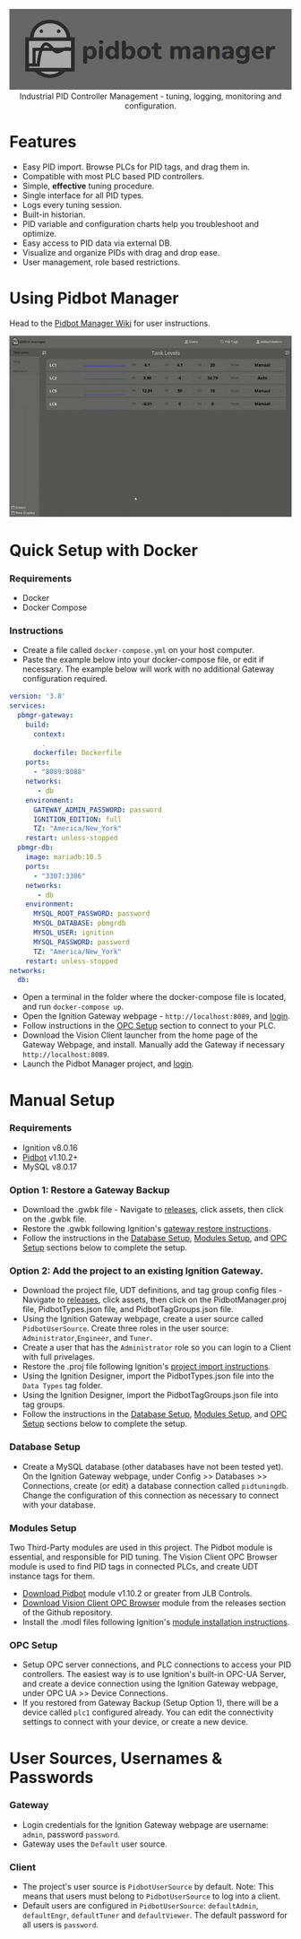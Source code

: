 <p align="center">
  <img src="./docs/banner-logo.png" alt="Pidbot Manager"/><br/>
  Industrial PID Controller Management - tuning, logging, monitoring and configuration.
</p>  

# Features
* Easy PID import. Browse PLCs for PID tags, and drag them in.
* Compatible with most PLC based PID controllers.
* Simple, **effective** tuning procedure.
* Single interface for all PID types.
* Logs every tuning session.
* Built-in historian.
* PID variable and configuration charts help you troubleshoot and optimize.
* Easy access to PID data via external DB.
* Visualize and organize PIDs with drag and drop ease.
* User management, role based restrictions.
 
# Using Pidbot Manager
Head to the [Pidbot Manager Wiki](../../wiki) for user instructions.

![](./docs/tune-and-log.gif)


# Quick Setup with Docker
### Requirements
* Docker
* Docker Compose

### Instructions
* Create a file called `docker-compose.yml` on your host computer.
* Paste the example below into your docker-compose file, or edit if necessary. The example below will work with no additional Gateway configuration required. 
```yaml
version: '3.8'
services:
  pbmgr-gateway:
    build:
      context:
        .
      dockerfile: Dockerfile
    ports:
      - "8089:8088"
    networks:
       - db
    environment:
      GATEWAY_ADMIN_PASSWORD: password
      IGNITION_EDITION: full
      TZ: "America/New_York"
    restart: unless-stopped
  pbmgr-db:
    image: mariadb:10.5
    ports:
      - "3307:3306"
    networks:
       - db
    environment:
      MYSQL_ROOT_PASSWORD: password
      MYSQL_DATABASE: pbmgrdb
      MYSQL_USER: ignition
      MYSQL_PASSWORD: password
      TZ: "America/New_York"
    restart: unless-stopped
networks:
  db:
```
* Open a terminal in the folder where the docker-compose file is located, and run `docker-compose up`.
* Open the Ignition Gateway webpage - `http://localhost:8089`, and [login](#user-sources-usernames--passwords).
* Follow instructions in the [OPC Setup](#OPC-Setup) section to connect to your PLC.
* Download the Vision Client launcher from the home page of the Gateway Webpage, and install. Manually add the Gateway if necessary `http://localhost:8089`.
* Launch the Pidbot Manager project, and [login](#user-sources-usernames--passwords).

# Manual Setup
### Requirements  
* Ignition v8.0.16
* [Pidbot](https://www.jlbcontrols.com/pidbot) v1.10.2+
* MySQL v8.0.17

### Option 1: Restore a Gateway Backup
* Download the .gwbk file - Navigate to [releases](../../releases), click assets, then click on the .gwbk file.
* Restore the .gwbk following Ignition's [gateway restore instructions](https://docs.inductiveautomation.com/display/DOC80/Gateway+Backup+and+Restore).
* Follow the instructions in the [Database Setup](./README.md#Database-Setup), [Modules Setup](./README.md#Modules-Setup), and [OPC Setup](./README.md#OPC-Setup) sections below to complete the setup.

### Option 2: Add the project to an existing Ignition Gateway.
* Download the project file, UDT definitions, and tag group config files - Navigate to [releases](../../releases), click assets, then click on the PidbotManager.proj file, PidbotTypes.json file, and PidbotTagGroups.json file.
* Using the Ignition Gateway webpage, create a user source called `PidbotUserSource`. Create three roles in the user source: `Administrator`,`Engineer`, and `Tuner`.
* Create a user that has the `Administrator` role so you can login to a Client with full privelages.
* Restore the .proj file following Ignition's [project import instructions](https://docs.inductiveautomation.com/display/DOC80/Project+Export+and+Import).
* Using the Ignition Designer, import the PidbotTypes.json file into the `Data Types` tag folder.
* Using the Ignition Designer, import the PidbotTagGroups.json file into tag groups.
* Follow the instructions in the [Database Setup](./README.md#Database-Setup), [Modules Setup](./README.md#Modules-Setup), and [OPC Setup](./README.md#OPC-Setup) sections below to complete the setup.

### Database Setup
* Create a MySQL database (other databases have not been tested yet). On the Ignition Gateway webpage, under Config >> Databases >> Connections, create (or edit) a database connection called `pidtuningdb`. Change the configuration of this connection as necessary to connect with your database.

### Modules Setup
Two Third-Party modules are used in this project. The Pidbot module is essential, and responsible for PID tuning. The Vision Client OPC Browser module is used to find PID tags in connected PLCs, and create UDT instance tags for them.
* [Download Pidbot](https://www.jlbcontrols.com/pidbot) module v1.10.2 or greater from JLB Controls.
* [Download Vision Client OPC Browser](https://github.com/jlbcontrols/vision-client-opc-browser) module from the releases section of the Github repository.
* Install the .modl files following Ignition's [module installation instructions](https://docs.inductiveautomation.com/display/DOC80/Installing+or+Upgrading+a+Module).

### OPC Setup
* Setup OPC server connections, and PLC connections to access your PID controllers. The easiest way is to use Ignition's built-in OPC-UA Server, and create a device connection using the Ignition Gateway webpage, under OPC UA >> Device Connections.
* If you restored from Gateway Backup (Setup Option 1), there will be a device called `plc1` configured already. You can edit the connectivity settings to connect with your device, or create a new device.

# User Sources, Usernames & Passwords 
### Gateway
* Login credentials for the Ignition Gateway webpage are username: `admin`, password `password`.
* Gateway uses the `Default` user source.
### Client
* The project's user source is `PidbotUserSource` by default. Note: This means that users must belong to `PidbotUserSource` to log into a client.  
* Default users are configured in `PidbotUserSource`: `defaultAdmin`, `defaultEngr`, `defaultTuner` and `defaultViewer`. The default password for all users is `password`.
